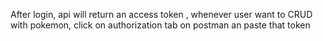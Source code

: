 After login, api will return an access token , whenever user want to CRUD with pokemon, click on authorization tab on postman an paste that token  
